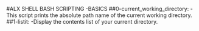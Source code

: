 #ALX SHELL BASH SCRIPTING -BASICS
##0-current_working_directory:
-This script prints the absolute path name of the current working directory.
##1-listit:
-Display the contents list of your current directory.